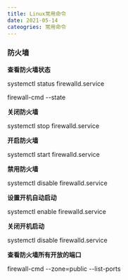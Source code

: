 ```yaml
---
title: Linux常用命令
date: 2021-05-14
cateogries: 常用命令
---
```


###  防火墙

**查看防火墙状态**

systemctl status firewalld.service

firewall-cmd --state

**关闭防火墙**

systemctl stop firewalld.service

**开启防火墙**

systemctl start firewalld.service

**禁用防火墙**

systemctl disable firewalld.service

<!-- more -->

**设置开机自动启动**

systemctl enable firewalld.service

 **关闭开机启动**

systemctl disable firewalld.service

**查看防火墙所有开放的端口**

firewall-cmd --zone=public --list-ports